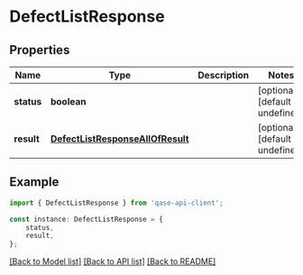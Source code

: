# DefectListResponse


## Properties

Name | Type | Description | Notes
------------ | ------------- | ------------- | -------------
**status** | **boolean** |  | [optional] [default to undefined]
**result** | [**DefectListResponseAllOfResult**](DefectListResponseAllOfResult.md) |  | [optional] [default to undefined]

## Example

```typescript
import { DefectListResponse } from 'qase-api-client';

const instance: DefectListResponse = {
    status,
    result,
};
```

[[Back to Model list]](../README.md#documentation-for-models) [[Back to API list]](../README.md#documentation-for-api-endpoints) [[Back to README]](../README.md)
